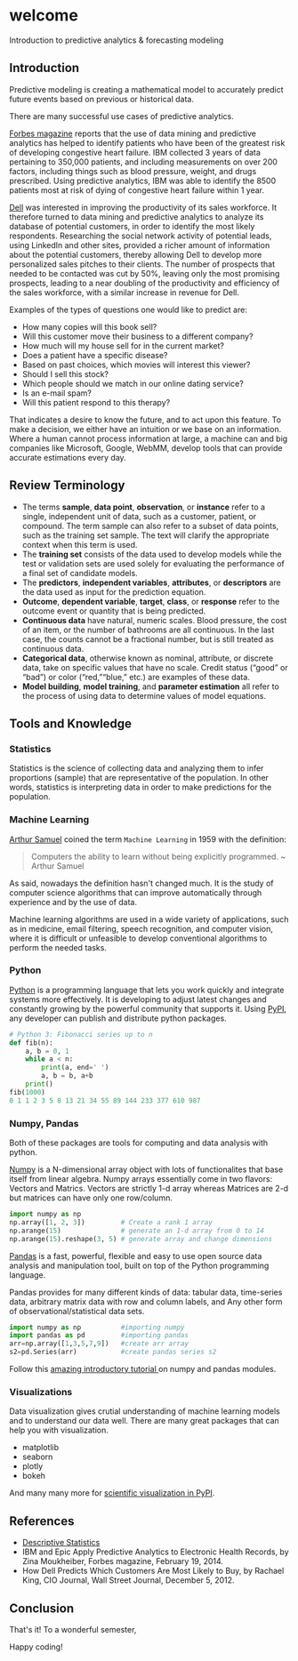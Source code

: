 # welcome
Introduction to predictive analytics &amp; forecasting modeling

## Introduction

Predictive modeling is creating a mathematical model to accurately predict future events based on previous or historical data.

There are many successful use cases of predictive analytics. 

[Forbes magazine](https://www.forbes.com/sites/zinamoukheiber/2014/02/19/ibm-and-epic-apply-predictive-analytics-to-electronic-health-records/) reports that the use of data mining and predictive analytics has helped to identify patients who have been of the greatest risk of developing congestive heart failure. IBM collected 3 years of data pertaining to 350,000 patients, and including measurements on over 200 factors, including things such as blood pressure, weight, and drugs prescribed. Using predictive analytics, IBM was able to identify the 8500 patients most at risk of dying of congestive heart failure within 1 year.

[Dell](https://www.wsj.com/articles/BL-CIOB-1283) was interested in improving the productivity of its sales workforce. It therefore turned to data mining and predictive analytics to analyze its database of potential customers, in order to identify the most likely respondents. Researching the social network activity of potential leads, using LinkedIn and other sites, provided a richer amount of information about the potential customers, thereby allowing Dell to develop more personalized sales pitches to their clients. The number of prospects that needed to be contacted was cut by 50%, leaving only the most promising prospects, leading to a near doubling of the productivity and efficiency of the sales workforce, with a similar increase in
revenue for Dell.

Examples of the types of questions one would like to predict are:

- How many copies will this book sell?
- Will this customer move their business to a different company?
- How much will my house sell for in the current market?
- Does a patient have a specific disease?
- Based on past choices, which movies will interest this viewer?
- Should I sell this stock?
- Which people should we match in our online dating service?
- Is an e-mail spam?
- Will this patient respond to this therapy?

That indicates a desire to know the future, and to act upon this feature. To make a decision, we either have an intuition or we base on an information. Where a human cannot process information at large, a machine can and big companies like Microsoft, Google, WebMM, develop tools that can provide accurate estimations every day.


## Review Terminology

- The terms **sample**, **data point**, **observation**, or **instance** refer to a single, independent unit of data, such as a customer, patient, or compound. The term sample can also refer to a subset of data points, such as the training set sample. The text will clarify the appropriate context when this term is used.
- The **training set** consists of the data used to develop models while the test or validation sets are used solely for evaluating the performance of a final set of candidate models.
- The **predictors**, **independent variables**, **attributes**, or **descriptors** are the data used as input for the prediction equation.
- **Outcome**, **dependent variable**, **target**, **class**, or **response** refer to the outcome event or quantity that is being predicted.
- **Continuous data** have natural, numeric scales. Blood pressure, the cost of an item, or the number of bathrooms are all continuous. In the last case, the counts cannot be a fractional number, but is still treated as continuous data.
- **Categorical data**, otherwise known as nominal, attribute, or discrete data, take on specific values that have no scale. Credit status (“good” or “bad”) or color (“red,”“blue,” etc.) are examples of these data.
- **Model building**, **model training**, and **parameter estimation** all refer to the process of using data to determine values of model equations.

## Tools and Knowledge

### Statistics

Statistics is the science of collecting data and analyzing them to infer proportions (sample) that are representative of the population. In other words, statistics is interpreting data in order to make predictions for the population.

### Machine Learning

[Arthur Samuel](https://ieeexplore.ieee.org/abstract/document/5392560) coined the term `Machine Learning` in 1959 with the definition:

> Computers the ability to learn without being explicitly programmed. ~ Arthur Samuel

As said, nowadays the definition hasn't changed much. It is the study of computer science algorithms that can improve automatically through experience and by the use of data.

Machine learning algorithms are used in a wide variety of applications, such as in medicine, email filtering, speech recognition, and computer vision, where it is difficult or unfeasible to develop conventional algorithms to perform the needed tasks.

### Python

[Python](https://www.python.org/) is a programming language that lets you work quickly and integrate systems more effectively. It is developing to adjust latest changes and constantly growing by the powerful community that supports it. Using [PyPI](https://pypi.org/), any developer can publish and distribute python packages.

``` py
# Python 3: Fibonacci series up to n
def fib(n):
    a, b = 0, 1
    while a < n:
        print(a, end=' ')
        a, b = b, a+b
    print()
fib(1000)
0 1 1 2 3 5 8 13 21 34 55 89 144 233 377 610 987
```

### Numpy, Pandas

Both of these packages are tools for computing and data analysis with python. 

[Numpy](https://numpy.org/) is a N-dimensional array object with lots of functionalites that base itself from linear algebra. Numpy arrays essentially come in two flavors: Vectors and Matrics. Vectors are strictly 1-d array whereas Matrices are 2-d but matrices can have only one row/column.

``` py
import numpy as np
np.array([1, 2, 3])         # Create a rank 1 array
np.arange(15)               # generate an 1-d array from 0 to 14
np.arange(15).reshape(3, 5) # generate array and change dimensions
```

[Pandas](https://pandas.pydata.org/) is a fast, powerful, flexible and easy to use open source data analysis and manipulation tool, built on top of the Python programming language.

Pandas provides for many different kinds of data: tabular data, time-series data, arbitrary matrix data with row and column labels, and Any other form of observational/statistical data sets.

``` py
import numpy as np          #importing numpy
import pandas as pd         #importing pandas
arr=np.array([1,3,5,7,9])   #create arr array
s2=pd.Series(arr)           #create pandas series s2
```

Follow this [amazing introductory tutorial ](https://towardsdatascience.com/top-python-libraries-numpy-pandas-8299b567d955)on numpy and pandas modules.

### Visualizations

Data visualization gives crutial understanding of machine learning models and to understand our data well. There are many great packages that can help you with visualization.

- matplotlib
- seaborn
- plotly
- bokeh

And many many more for [scientific visualization in PyPI](https://pypi.org/search/?q=&o=-created&c=Topic+%3A%3A+Scientific%2FEngineering+%3A%3A+Visualization).


## References

- [Descriptive Statistics](https://towardsdatascience.com/descriptive-statistics-f2beeaf7a8df)
- IBM and Epic Apply Predictive Analytics to Electronic Health Records, by Zina
Moukheiber, Forbes magazine, February 19, 2014.
- How Dell Predicts Which Customers Are Most Likely to Buy, by Rachael King, CIO Journal, Wall Street Journal, December 5, 2012.

## Conclusion

<!-- The takeaway of this repository and whats next. -->

That's it! To a wonderful semester, 

Happy coding!
